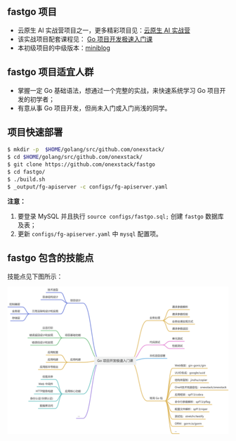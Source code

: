 ## fastgo 项目

- 云原生 AI 实战营项目之一，更多精彩项目见：[云原生 AI 实战营](https://konglingfei.com/)
- 该实战项目配套课程见： [Go 项目开发极速入门课](https://blog.csdn.net/lnxfei/category_12907774.html)
- 本初级项目的中级版本：[miniblog](https://github.com/onexstack/miniblog)

## fastgo 项目适宜人群

- 掌握一定 Go 基础语法，想通过一个完整的实战，来快速系统学习 Go 项目开发的初学者；
- 有意从事 Go 项目开发，但尚未入门或入门尚浅的同学。

## 项目快速部署

```bash
$ mkdir -p  $HOME/golang/src/github.com/onexstack/
$ cd $HOME/golang/src/github.com/onexstack/
$ git clone https://github.com/onexstack/fastgo
$ cd fastgo/
$ ./build.sh
$ _output/fg-apiserver -c configs/fg-apiserver.yaml
```

**注意：** 

1. 要登录 MySQL 并且执行 `source configs/fastgo.sql;` 创建 `fastgo` 数据库及表；
2. 更新 `configs/fg-apiserver.yaml` 中 `mysql` 配置项。

## fastgo 包含的技能点

技能点见下图所示：

![](./docs/images/skills.jpg)

